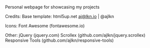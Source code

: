 Personal webpage for showcasing my projects







Credits:
Base template:
html5up.net    aj@lkn.io | @ajlkn

Icons:
		Font Awesome (fontawesome.io)

Other:
		jQuery (jquery.com)
		Scrollex (github.com/ajlkn/jquery.scrollex)
		Responsive Tools (github.com/ajlkn/responsive-tools)